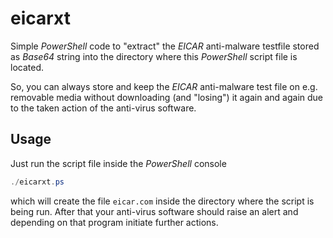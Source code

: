 # eicarxt

Simple *PowerShell* code to "extract" the *EICAR* anti-malware testfile stored
as *Base64* string into the directory where this *PowerShell* script file
is located.

So, you can always store and keep the *EICAR* anti-malware test file on e.g. removable media without downloading (and "losing") it again and again due to the taken action of the anti-virus software.

## Usage

Just run the script file inside the *PowerShell* console

```powershell
./eicarxt.ps
```

which will create the file `eicar.com` inside the directory where the script is being run. After that your anti-virus software should raise an alert and depending on that program initiate further actions.
